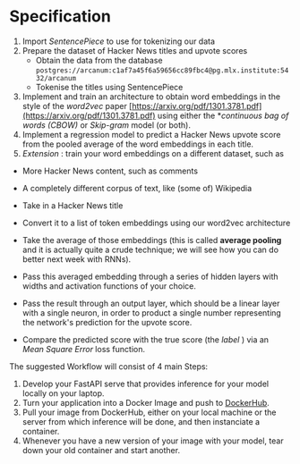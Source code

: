 # Specification

1. Import *SentencePiece* to use for tokenizing our data
2. Prepare the dataset of Hacker News titles and upvote scores
   * Obtain the data from the database `postgres://arcanum:c1af7a45f6a59656cc89fbc4@pg.mlx.institute:5432/arcanum`
   * Tokenise the titles using SentencePiece
3. Implement and train an architecture to obtain word embeddings in the style of the *word2vec* paper
   [https://arxiv.org/pdf/1301.3781.pdf](https://arxiv.org/pdf/1301.3781.pdf)
   using either the **continuous bag of words (CBOW)* or *Skip-gram* model (or both).
4. Implement a regression model to predict a Hacker News upvote score from the pooled average of the word embeddings in each title.
5. *Extension* : train your word embeddings on a different dataset, such as

* More Hacker News content, such as comments
* A completely different corpus of text, like (some of) Wikipedia



* Take in a Hacker News title
* Convert it to a list of token embeddings using our word2vec architecture
* Take the average of those embeddings (this is called **average pooling** and it is actually quite a crude technique; we will see how you can do better next week with RNNs).
* Pass this averaged embedding through a series of hidden layers with widths and activation functions of your choice.
* Pass the result through an output layer, which should be a linear layer with a single neuron, in order to product a single number representing the network's prediction for the upvote score.
* Compare the predicted score with the true score (the  *label* ) via an *Mean Square Error* loss function.


The suggested Workflow will consist of 4 main Steps:

1. Develop your FastAPI serve that provides inference for your model locally on your laptop.
2. Turn your application into a Docker Image and push to [DockerHub](https://hub.docker.com/).
3. Pull your image from DockerHub, either on your local machine or the server from which inference will be done, and then instanciate a container.
4. Whenever you have a new version of your image with your model, tear down your old container and start another.
